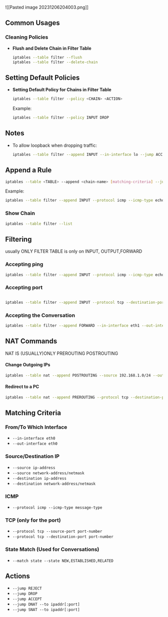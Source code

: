 ![[Pasted image 20231206204003.png]]
## Common Usages

### Cleaning Policies

- **Flush and Delete Chain in Filter Table**
    ```bash
    iptables --table filter --flush
    iptables --table filter --delete-chain
    ```

## Setting Default Policies

- **Setting Default Policy for Chains in Filter Table**
    ```bash
    iptables --table filter --policy <CHAIN> <ACTION>
    ```
    Example:
    ```bash
    iptables --table filter --policy INPUT DROP
    ```

## Notes
- To allow loopback when dropping traffic:
    ```bash
    iptables --table filter --append INPUT --in-interface lo --jump ACCEPT
    ```
## Append a Rule
```bash
iptables --table <TABLE> --append <chain-name> [matching-criteria] --jump ACCEPT
```
Example:
```bash
iptables --table filter --append INPUT --protocol icmp --icmp-type echo-request --jump ACCEPT
```

### Show Chain
```bash
iptables --table filter --list
```
## Filtering 
usually ONLY FILTER TABLE  is only on INPUT, OUTPUT,FORWARD

### Accepting ping 

```bash
iptables --table filter --append INPUT --protocol icmp --icmp-type echo-request --jump ACCEPT
```

### Accepting port 
```bash

iptables --table filter --append INPUT --protocol tcp --destination-port 22 --jump ACCEPT
```
### Accepting the Conversation
```bash
iptables --table filter --append FORWARD --in-interface eth1 --out-interface eth0 --match state --state ESTABLISHED,RELATED --jump ACCEPT
```
## NAT Commands

NAT IS (USUALLY)ONLY PREROUTING POSTROUTING 
#### Change Outgoing IPs
```bash
iptables --table nat --append POSTROUTING --source 192.168.1.0/24 --out-interface eth1 --jump SNAT --to 163.132.142.213
```
#### Redirect to a PC
```bash
iptables --table nat --append PREROUTING --protocol tcp --destination-port 80 --in-interface eth1 --jump DNAT --to 192.168.1.1:80
```



## Matching Criteria

### From/To Which Interface
- `--in-interface eth0`
- `--out-interface eth0`

### Source/Destination IP
- `--source ip-address`
- `--source network-address/netmask`
- `--destination ip-address`
- `--destination network-address/netmask`
### ICMP
- `--protocol icmp --icmp-type message-type`

### TCP (only for the port)
- `--protocol tcp --source-port port-number`
- `--protocol tcp --destination-port port-number`

### State Match (Used for Conversations)
- `--match state --state NEW,ESTABLISHED,RELATED`
## Actions
- `--jump REJECT`
- `--jump DROP`
- `--jump ACCEPT`
- `--jump DNAT --to ipaddr[:port]`
- `--jump SNAT --to ipaddr[:port]`
